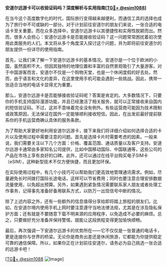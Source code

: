 **安道尔远游卡可以收验证码吗？深度解析与实用指南[[TG💪+ @esim1088](https://t.me/s/esim1088)]**

在当今这个高度数字化的时代，国际旅行变得越来越便利，而通信工具的选择也成为了旅行中不可或缺的一部分。对于计划前往安道尔的朋友们来说，一张合适的电话卡至关重要。而在众多选择中，安道尔远游卡以其便捷性和实用性脱颖而出。然而，很多人会担心：安道尔远游卡是否能接收验证码？这一问题常常困扰着初次使用此类服务的人们。本文将从多个角度深入探讨这个问题，并为即将前往安道尔的朋友提供一份详尽的使用指南。

首先，让我们来了解一下安道尔远游卡的基本情况。安道尔是一个位于欧洲的小国，虽然面积不大，但因其独特的地理位置和丰富的自然景观吸引了大量游客。对于中国游客而言，安道尔不仅是一个购物天堂，也是一个休闲度假的好去处。然而，由于语言和文化的差异，在这里使用手机可能会遇到一些挑战。因此，携带一张适合当地的电话卡显得尤为重要。

那么，安道尔远游卡是否能够接收验证码呢？答案是肯定的。大多数情况下，只要你的手机支持国际漫游功能，并且已经激活了相关服务，就可以正常接收来自国内的短信验证码。不过，这并不意味着完全没有例外。有些运营商可能因为技术限制或政策原因，无法保证在国外一定能够顺利接收短信。因此，在出发前最好提前联系你的手机运营商确认具体的服务条款。

为了帮助大家更好地利用安道尔远游卡，接下来我们将详细介绍如何选择合适的卡片以及使用过程中需要注意的问题。首先是选择卡片时需要考虑的因素。一般来说，我们需要关注以下几个方面：价格、覆盖范围、通话质量以及客户支持。安道尔远游卡通常由多家知名公司提供，比如中国移动国际、中国联通等，这些公司的产品在市场上享有良好的口碑。此外，还可以通过在线平台购买电子SIM卡（eSIM），这种新型技术不仅方便快捷，而且更加环保。

在实际使用过程中，有几个小技巧可以帮助我们更高效地管理通讯需求。例如，尽量避免长时间拨打国际长途电话，这样可以节省费用；同时也要注意合理安排数据流量使用，以免超出预算。另外，如果遇到紧急情况需要联系家人朋友或者处理工作事务，记得事先准备好备用联系方式，以防万一出现信号中断的情况。

除了上述内容之外，还有一些额外的信息值得分享给即将踏上旅程的朋友们。比如，在安道尔境内使用手机上网时要注意遵守当地法律法规，尤其是在涉及隐私保护方面；还有就是不要随意下载不明来源的应用程序，以免造成不必要的麻烦。总之，只要做好充分准备并保持警惕，就能让这段旅程变得更加愉快顺畅。

最后，再次强调一下安道尔远游卡的优势所在——它不仅仅是一张普通的电话卡，更是连接你与世界的桥梁。无论你是商务出差还是休闲旅游，它都能为你提供稳定可靠的通信保障。所以，如果你正在计划前往安道尔，请务必为自己挑选一张合适的远游卡吧！

[[TG💪+ @esim1088](https://t.me/s/esim1088) ![Image](https://i.postimg.cc/4NQfJmqS/Snipaste-2025-05-13-00-14-12.png)]